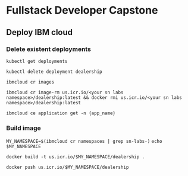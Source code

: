 # Fullstack Developer Capstone

## Deploy IBM cloud

### Delete existent deployments

`kubectl get deployments`

`kubectl delete deployment dealership`

`ibmcloud cr images`

`ibmcloud cr image-rm us.icr.io/<your sn labs namespace>/dealership:latest && docker rmi us.icr.io/<your sn labs namespace>/dealership:latest`

`ibmcloud ce application get -n {app_name}`

### Build image

`MY_NAMESPACE=$(ibmcloud cr namespaces | grep sn-labs-)`
`echo $MY_NAMESPACE`

`docker build -t us.icr.io/$MY_NAMESPACE/dealership .`

`docker push us.icr.io/$MY_NAMESPACE/dealership`
